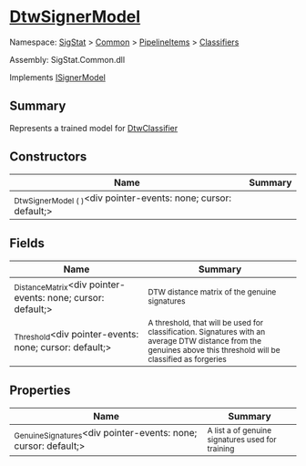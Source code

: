 # [DtwSignerModel](./DtwSignerModel.md)

Namespace: [SigStat]() > [Common](./../../README.md) > [PipelineItems]() > [Classifiers](./README.md)

Assembly: SigStat.Common.dll

Implements [ISignerModel](./../../Pipeline/ISignerModel.md)

## Summary
Represents a trained model for [DtwClassifier](https://github.com/hargitomi97/sigstat/blob/master/docs/md/SigStat/Common/PipelineItems/Classifiers/DtwClassifier.md)

## Constructors

| Name | Summary | 
| --- | --- | 
| <sub>DtwSignerModel (  )</sub><div pointer-events: none; cursor: default;><img width=200/></div>| <sub></sub>| <br>


## Fields

| Name | Summary | 
| --- | --- | 
| <sub>DistanceMatrix</sub><div pointer-events: none; cursor: default;><img width=200/></div>| <sub>DTW distance matrix of the genuine signatures</sub>| <br>
| <sub>Threshold</sub><div pointer-events: none; cursor: default;><img width=200/></div>| <sub>A threshold, that will be used for classification. Signatures with  an average DTW distance from the genuines above this threshold will  be classified as forgeries</sub>| <br>


## Properties

| Name | Summary | 
| --- | --- | 
| <sub>GenuineSignatures</sub><div pointer-events: none; cursor: default;><img width=200/></div>| <sub>A list a of genuine signatures used for training</sub>| <br>


